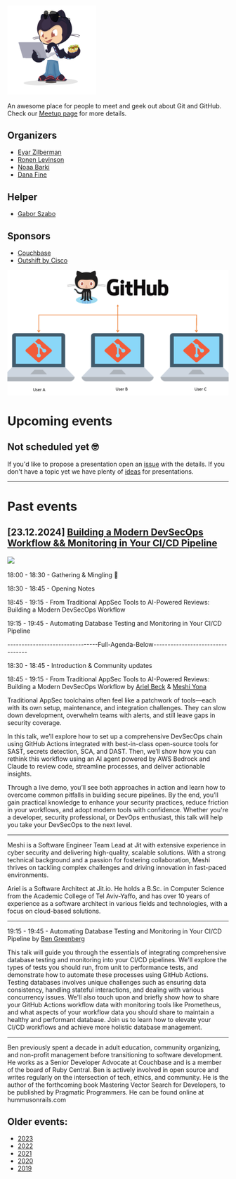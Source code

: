 <img src="./Israeli-Octocat.png" width="40%">

An awesome place for people to meet and geek out about Git and GitHub.
Check our [Meetup page](https://www.meetup.com/github-user-group/) for more details.

## Organizers

* [Eyar Zilberman](https://www.linkedin.com/in/eyar-zilberman/)
* [Ronen Levinson](https://www.linkedin.com/in/ronen-levinson/)
* [Noaa Barki](https://www.linkedin.com/in/noaa-barki-159498163/)
* [Dana Fine](https://www.linkedin.com/in/fine-dana/)

## Helper

* [Gabor Szabo](https://www.linkedin.com/in/szabgab/)

## Sponsors

* [Couchbase](https://www.couchbase.com/)
* [Outshift by Cisco](https://eti.cisco.com/)

![](/img/banner.webp)

# Upcoming events

## Not scheduled yet 🤓

If you'd like to propose a presentation open an [issue](https://github.com/github-user-group/GitHub-User-Group) with the details.
If you don't have a topic yet we have plenty of [ideas](/ideas) for presentations.

-----------------------------

# Past events


## [23.12.2024] [Building a Modern DevSecOps Workflow && Monitoring in Your CI/CD Pipeline](https://www.meetup.com/github-user-group/events/304740192/)

![](/img/20241223.avif)

18:00 - 18:30 - Gathering & Mingling 🍻

18:30 - 18:45 - Opening Notes

18:45 - 19:15 - From Traditional AppSec Tools to AI-Powered Reviews: Building a Modern DevSecOps Workflow

19:15 - 19:45 - Automating Database Testing and Monitoring in Your CI/CD Pipeline

--------------------------------Full-Agenda-Below---------------------------------

18:30 - 18:45 - Introduction & Community updates

18:45 - 19:15 - From Traditional AppSec Tools to AI-Powered Reviews: Building a Modern DevSecOps Workflow by [Ariel Beck](https://www.linkedin.com/in/ariel-beck-84b44b28/) & [Meshi Yona](https://www.linkedin.com/in/meshi-yona-735826112/)

Traditional AppSec toolchains often feel like a patchwork of tools—each with its own setup, maintenance, and integration challenges. They can slow down development, overwhelm teams with alerts, and still leave gaps in security coverage.

In this talk, we’ll explore how to set up a comprehensive DevSecOps chain using GitHub Actions integrated with best-in-class open-source tools for SAST, secrets detection, SCA, and DAST. Then, we’ll show how you can rethink this workflow using an AI agent powered by AWS Bedrock and Claude to review code, streamline processes, and deliver actionable insights.

Through a live demo, you’ll see both approaches in action and learn how to overcome common pitfalls in building secure pipelines. By the end, you’ll gain practical knowledge to enhance your security practices, reduce friction in your workflows, and adopt modern tools with confidence. Whether you're a developer, security professional, or DevOps enthusiast, this talk will help you take your DevSecOps to the next level.

-----------------------------------------------------------------------------------------
Meshi is a Software Engineer Team Lead at Jit with extensive experience in cyber security and delivering high-quality, scalable solutions. With a strong technical background and a passion for fostering collaboration, Meshi thrives on tackling complex challenges and driving innovation in fast-paced environments.

Ariel is a Software Architect at Jit.io. He holds a B.Sc. in Computer Science from the Academic College of Tel Aviv-Yaffo, and has over 10 years of experience as a software architect in various fields and technologies, with a focus on cloud-based solutions.

-----------------------------------------------------------------------------------------
19:15 - 19:45 - Automating Database Testing and Monitoring in Your CI/CD Pipeline by [Ben Greenberg](https://www.linkedin.com/in/hummusonrails/)

This talk will guide you through the essentials of integrating comprehensive database testing and monitoring into your CI/CD pipelines. We'll explore the types of tests you should run, from unit to performance tests, and demonstrate how to automate these processes using GitHub Actions. Testing databases involves unique challenges such as ensuring data consistency, handling stateful interactions, and dealing with various concurrency issues. We'll also touch upon and briefly show how to share your GitHub Actions workflow data with monitoring tools like Prometheus, and what aspects of your workflow data you should share to maintain a healthy and performant database. Join us to learn how to elevate your CI/CD workflows and achieve more holistic database management.

-----------------------------------------------------------------------------------------

Ben previously spent a decade in adult education, community organizing, and non-profit management before transitioning to software development. He works as a Senior Developer Advocate at Couchbase and is a member of the board of Ruby Central. Ben is actively involved in open source and writes regularly on the intersection of tech, ethics, and community. He is the author of the forthcoming book Mastering Vector Search for Developers, to be published by Pragmatic Programmers. He can be found online at hummusonrails.com

## Older events:

* [2023](2023)
* [2022](2022)
* [2021](2021)
* [2020](2020)
* [2019](2019)

